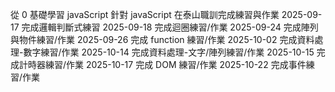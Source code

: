 從 0 基礎學習 javaScript
針對 javaScript 在泰山職訓完成練習與作業
2025-09-17 完成邏輯判斷式練習
2025-09-18 完成迴圈練習/作業
2025-09-24 完成陣列與物件練習/作業
2025-09-26 完成 function 練習/作業
2025-10-02 完成資料處理-數字練習/作業
2025-10-14 完成資料處理-文字/陣列練習/作業
2025-10-15 完成計時器練習/作業
2025-10-17 完成 DOM 練習/作業
2025-10-22 完成事件練習/作業
